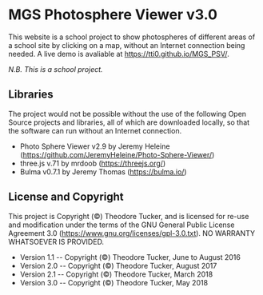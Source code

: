 # MGS Photosphere Viewer v3.0

This website is a school project to show photospheres of different areas of a school site by clicking on a map, without an Internet connection being needed.
A live demo is avaliable at https://tti0.github.io/MGS_PSV/.

*N.B. This is a school project.*

## Libraries

The project would not be possible without the use of the following Open Source projects and libraries, all of which are downloaded locally, so that the software can run without an Internet connection.
- Photo Sphere Viewer v2.9 by Jeremy Heleine (https://github.com/JeremyHeleine/Photo-Sphere-Viewer/)
- three.js v.71 by mrdoob (https://threejs.org/)
- Bulma v0.7.1 by Jeremy Thomas (https://bulma.io/)

## License and Copyright

This project is Copyright (©) Theodore Tucker, and is licensed for re-use and modification under the terms of the GNU General Public License Agreement 3.0 (https://www.gnu.org/licenses/gpl-3.0.txt). NO WARRANTY WHATSOEVER IS PROVIDED.

- Version 1.1 -- Copyright (©) Theodore Tucker, June to August 2016
- Version 2.0 -- Copyright (©) Theodore Tucker, August 2017
- Version 2.1 -- Copyright (©) Theodore Tucker, March 2018
- Version 3.0 -- Copyright (©) Theodore Tucker, May 2018
